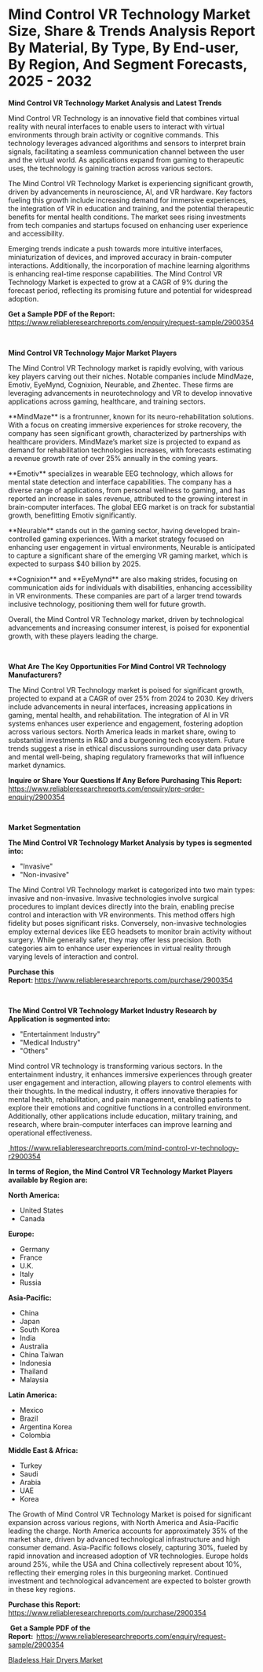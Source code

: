 <p><h1>Mind Control VR Technology Market Size, Share & Trends Analysis Report By Material, By Type, By End-user, By Region, And Segment Forecasts, 2025 - 2032</h1></p><p><strong>Mind Control VR Technology Market Analysis and Latest Trends</strong></p>
<p><p>Mind Control VR Technology is an innovative field that combines virtual reality with neural interfaces to enable users to interact with virtual environments through brain activity or cognitive commands. This technology leverages advanced algorithms and sensors to interpret brain signals, facilitating a seamless communication channel between the user and the virtual world. As applications expand from gaming to therapeutic uses, the technology is gaining traction across various sectors.</p><p>The Mind Control VR Technology Market is experiencing significant growth, driven by advancements in neuroscience, AI, and VR hardware. Key factors fueling this growth include increasing demand for immersive experiences, the integration of VR in education and training, and the potential therapeutic benefits for mental health conditions. The market sees rising investments from tech companies and startups focused on enhancing user experience and accessibility.</p><p>Emerging trends indicate a push towards more intuitive interfaces, miniaturization of devices, and improved accuracy in brain-computer interactions. Additionally, the incorporation of machine learning algorithms is enhancing real-time response capabilities. The Mind Control VR Technology Market is expected to grow at a CAGR of 9% during the forecast period, reflecting its promising future and potential for widespread adoption.</p></p>
<p><strong>Get a Sample PDF of the Report:&nbsp;</strong> <a href="https://www.reliableresearchreports.com/enquiry/request-sample/2900354?utm_campaign=3039&utm_medium=2&utm_source=Github&utm_content=ia&utm_term=16032025&utm_id=mind-control-vr-technology">https://www.reliableresearchreports.com/enquiry/request-sample/2900354</a></p>
<p>&nbsp;</p>
<p><strong>Mind Control VR Technology Major Market Players</strong></p>
<p><p>The Mind Control VR Technology market is rapidly evolving, with various key players carving out their niches. Notable companies include MindMaze, Emotiv, EyeMynd, Cognixion, Neurable, and Zhentec. These firms are leveraging advancements in neurotechnology and VR to develop innovative applications across gaming, healthcare, and training sectors.</p><p>**MindMaze** is a frontrunner, known for its neuro-rehabilitation solutions. With a focus on creating immersive experiences for stroke recovery, the company has seen significant growth, characterized by partnerships with healthcare providers. MindMaze’s market size is projected to expand as demand for rehabilitation technologies increases, with forecasts estimating a revenue growth rate of over 25% annually in the coming years.</p><p>**Emotiv** specializes in wearable EEG technology, which allows for mental state detection and interface capabilities. The company has a diverse range of applications, from personal wellness to gaming, and has reported an increase in sales revenue, attributed to the growing interest in brain-computer interfaces. The global EEG market is on track for substantial growth, benefitting Emotiv significantly.</p><p>**Neurable** stands out in the gaming sector, having developed brain-controlled gaming experiences. With a market strategy focused on enhancing user engagement in virtual environments, Neurable is anticipated to capture a significant share of the emerging VR gaming market, which is expected to surpass $40 billion by 2025.</p><p>**Cognixion** and **EyeMynd** are also making strides, focusing on communication aids for individuals with disabilities, enhancing accessibility in VR environments. These companies are part of a larger trend towards inclusive technology, positioning them well for future growth.</p><p>Overall, the Mind Control VR Technology market, driven by technological advancements and increasing consumer interest, is poised for exponential growth, with these players leading the charge.</p></p>
<p>&nbsp;</p>
<p><strong>What Are The Key Opportunities For Mind Control VR Technology Manufacturers?</strong></p>
<p><p>The Mind Control VR Technology market is poised for significant growth, projected to expand at a CAGR of over 25% from 2024 to 2030. Key drivers include advancements in neural interfaces, increasing applications in gaming, mental health, and rehabilitation. The integration of AI in VR systems enhances user experience and engagement, fostering adoption across various sectors. North America leads in market share, owing to substantial investments in R&D and a burgeoning tech ecosystem. Future trends suggest a rise in ethical discussions surrounding user data privacy and mental well-being, shaping regulatory frameworks that will influence market dynamics.</p></p>
<p><strong>Inquire or Share Your Questions If Any Before Purchasing This Report:</strong> <a href="https://www.reliableresearchreports.com/enquiry/pre-order-enquiry/2900354?utm_campaign=3039&utm_medium=2&utm_source=Github&utm_content=ia&utm_term=16032025&utm_id=mind-control-vr-technology">https://www.reliableresearchreports.com/enquiry/pre-order-enquiry/2900354</a></p>
<p>&nbsp;</p>
<p><strong>Market Segmentation</strong></p>
<p><strong>The Mind Control VR Technology Market Analysis by types is segmented into:</strong></p>
<p><ul><li>"Invasive"</li><li>"Non-invasive"</li></ul></p>
<p><p>The Mind Control VR Technology market is categorized into two main types: invasive and non-invasive. Invasive technologies involve surgical procedures to implant devices directly into the brain, enabling precise control and interaction with VR environments. This method offers high fidelity but poses significant risks. Conversely, non-invasive technologies employ external devices like EEG headsets to monitor brain activity without surgery. While generally safer, they may offer less precision. Both categories aim to enhance user experiences in virtual reality through varying levels of interaction and control.</p></p>
<p><strong>Purchase this Report:&nbsp;</strong><a href="https://www.reliableresearchreports.com/purchase/2900354?utm_campaign=3039&utm_medium=2&utm_source=Github&utm_content=ia&utm_term=16032025&utm_id=mind-control-vr-technology">https://www.reliableresearchreports.com/purchase/2900354</a></p>
<p>&nbsp;</p>
<p><strong>The Mind Control VR Technology Market Industry Research by Application is segmented into:</strong></p>
<p><ul><li>"Entertainment Industry"</li><li>"Medical Industry"</li><li>"Others"</li></ul></p>
<p><p>Mind control VR technology is transforming various sectors. In the entertainment industry, it enhances immersive experiences through greater user engagement and interaction, allowing players to control elements with their thoughts. In the medical industry, it offers innovative therapies for mental health, rehabilitation, and pain management, enabling patients to explore their emotions and cognitive functions in a controlled environment. Additionally, other applications include education, military training, and research, where brain-computer interfaces can improve learning and operational effectiveness.</p></p>
<p><a href="https://www.reliableresearchreports.com/mind-control-vr-technology-r2900354?utm_campaign=3039&utm_medium=2&utm_source=Github&utm_content=ia&utm_term=16032025&utm_id=mind-control-vr-technology">&nbsp;https://www.reliableresearchreports.com/mind-control-vr-technology-r2900354</a></p>
<p><strong>In terms of Region, the Mind Control VR Technology Market Players available by Region are:</strong></p>
<p>
    <p> <strong> North America: </strong>
        <ul>
            <li>United States</li>
            <li>Canada</li>
        </ul>
        </p> 
    <p> <strong> Europe: </strong>
        <ul>
            <li>Germany</li>
            <li>France</li>
            <li>U.K.</li>
            <li>Italy</li>
            <li>Russia</li>
        </ul>
        </p> 
    <p> <strong> Asia-Pacific: </strong>
        <ul>
            <li>China</li>
            <li>Japan</li>
            <li>South Korea</li>
            <li>India</li>
            <li>Australia</li>
            <li>China Taiwan</li>
            <li>Indonesia</li>
            <li>Thailand</li>
            <li>Malaysia</li>
        </ul>
        </p> 
    <p> <strong> Latin America: </strong>
        <ul>
            <li>Mexico</li>
            <li>Brazil</li>
            <li>Argentina Korea</li>
            <li>Colombia</li>
        </ul>
        </p> 
    <p> <strong> Middle East & Africa: </strong>
        <ul>
            <li>Turkey</li>
            <li>Saudi</li>
            <li>Arabia</li>
            <li>UAE</li>
            <li>Korea</li>
        </ul>
    </p>
    </p>
<p><p>The Growth of Mind Control VR Technology Market is poised for significant expansion across various regions, with North America and Asia-Pacific leading the charge. North America accounts for approximately 35% of the market share, driven by advanced technological infrastructure and high consumer demand. Asia-Pacific follows closely, capturing 30%, fueled by rapid innovation and increased adoption of VR technologies. Europe holds around 25%, while the USA and China collectively represent about 10%, reflecting their emerging roles in this burgeoning market. Continued investment and technological advancement are expected to bolster growth in these key regions.</p></p>
<p><strong>Purchase this Report: </strong><a href="https://www.reliableresearchreports.com/purchase/2900354?utm_campaign=3039&utm_medium=2&utm_source=Github&utm_content=ia&utm_term=16032025&utm_id=mind-control-vr-technology">https://www.reliableresearchreports.com/purchase/2900354</a></p>
<p>&nbsp;<strong>Get a Sample PDF of the Report:&nbsp;&nbsp;</strong><a href="https://www.reliableresearchreports.com/enquiry/request-sample/2900354?utm_campaign=3039&utm_medium=2&utm_source=Github&utm_content=ia&utm_term=16032025&utm_id=mind-control-vr-technology">https://www.reliableresearchreports.com/enquiry/request-sample/2900354</a></p>
<p><strong></strong></p>
<p><p><a href="https://github.com/xalatieusope/Market-Research-Report-List-1/blob/main/bladeless-hair-dryers-market.md?utm_campaign=3039&utm_medium=2&utm_source=Github&utm_content=ia&utm_term=16032025&utm_id=mind-control-vr-technology">Bladeless Hair Dryers Market</a></p></p>
